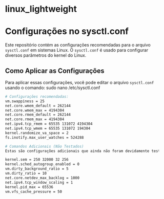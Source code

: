 # linux_lightweight

# Configurações no sysctl.conf

Este repositório contém as configurações recomendadas para o arquivo `sysctl.conf` em sistemas Linux. O `sysctl.conf` é usado para configurar diversos parâmetros do kernel do Linux.

## Como Aplicar as Configurações

Para aplicar essas configurações, você pode editar o arquivo `sysctl.conf` usando o comando: sudo nano /etc/sysctl.conf

```bash
# Configurações recomendadas:
vm.swappiness = 25
net.core.wmem_default = 262144
net.core.wmem_max = 4194304
net.core.rmem_default = 262144
net.core.rmem_max = 4194304
net.ipv4.tcp_rmem = 65535 131072 4194304
net.ipv4.tcp_wmem = 65535 131072 194304
kernel.randomize_va_space = 2
fs.inotify.max_user_watches = 524288

# Comandos Adicionais (Não Testados)
Estas são configurações adicionais que ainda não foram devidamente testadas:

kernel.sem = 250 32000 32 256
kernel.sched_autogroup_enabled = 0
vm.dirty_background_ratio = 5
vm.dirty_ratio = 10
net.core.netdev_max_backlog = 1000
net.ipv4.tcp_window_scaling = 1
kernel.pid_max = 65536
vm.vfs_cache_pressure = 50

